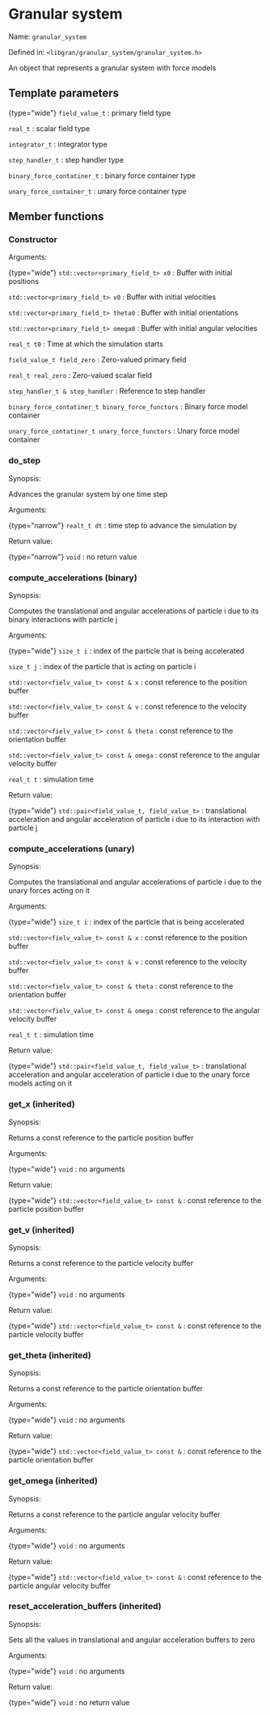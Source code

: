 # Granular system

<tldr>
<p>Name: <code>granular_system</code></p>
<p>Defined in: <code>&lt;libgran/granular_system/granular_system.h&gt;</code></p>
<p>An object that represents a granular system with force models</p>
</tldr>

## Template parameters

{type="wide"}
`field_value_t`
: primary field type

`real_t`
: scalar field type

`integrator_t`
: integrator type

`step_handler_t`
: step handler type

`binary_force_contatiner_t`
: binary force container type

`unary_force_container_t`
: unary force container type

## Member functions

### Constructor

Arguments:

{type="wide"}
`std::vector<primary_field_t> x0`
: Buffer with initial positions

`std::vector<primary_field_t> v0`
: Buffer with initial velocities

`std::vector<primary_field_t> theta0`
: Buffer with initial orientations

`std::vector<primary_field_t> omega0`
: Buffer with initial angular velocities

`real_t t0`
: Time at which the simulation starts

`field_value_t field_zero`
: Zero-valued primary field

`real_t real_zero`
: Zero-valued scalar field

`step_handler_t & step_handler`
: Reference to step handler

`binary_force_contatiner_t binary_force_functors`
: Binary force model container

`unary_force_contatiner_t unary_force_functors`
: Unary force model container

### do_step

Synopsis:

Advances the granular system by one time step

Arguments:

{type="narrow"}
`realt_t dt`
: time step to advance the simulation by

Return value:

{type="narrow"}
`void`
: no return value

### compute_accelerations (binary)

Synopsis:

Computes the translational and angular accelerations of particle i due to its
binary interactions with particle j

Arguments:

{type="wide"}
`size_t i`
: index of the particle that is being accelerated

`size_t j`
: index of the particle that is acting on particle i

`std::vector<fielv_value_t> const & x`
: const reference to the position buffer

`std::vector<fielv_value_t> const & v`
: const reference to the velocity buffer

`std::vector<fielv_value_t> const & theta`
: const reference to the orientation buffer

`std::vector<fielv_value_t> const & omega`
: const reference to the angular velocity buffer

`real_t t`
: simulation time

Return value:

{type="wide"}
`std::pair<field_value_t, field_value_t>`
: translational acceleration and angular acceleration of particle i due to its interaction
with particle j

### compute_accelerations (unary)

Synopsis:

Computes the translational and angular accelerations of particle i due to 
the unary forces acting on it

Arguments:

{type="wide"}
`size_t i`
: index of the particle that is being accelerated

`std::vector<fielv_value_t> const & x`
: const reference to the position buffer

`std::vector<fielv_value_t> const & v`
: const reference to the velocity buffer

`std::vector<fielv_value_t> const & theta`
: const reference to the orientation buffer

`std::vector<fielv_value_t> const & omega`
: const reference to the angular velocity buffer

`real_t t`
: simulation time

Return value:

{type="wide"}
`std::pair<field_value_t, field_value_t>`
: translational acceleration and angular acceleration of particle i due to the unary force
models acting on it

### get_x (inherited)

Synopsis:

Returns a const reference to the particle position buffer

Arguments:

{type="wide"}
`void`
: no arguments

Return value:

{type="wide"}
`std::vector<field_value_t> const &`
: const reference to the particle position buffer

### get_v (inherited)

Synopsis:

Returns a const reference to the particle velocity buffer

Arguments:

{type="wide"}
`void`
: no arguments

Return value:

{type="wide"}
`std::vector<field_value_t> const &`
: const reference to the particle velocity buffer

### get_theta (inherited)

Synopsis:

Returns a const reference to the particle orientation buffer

Arguments:

{type="wide"}
`void`
: no arguments

Return value:

{type="wide"}
`std::vector<field_value_t> const &`
: const reference to the particle orientation buffer

### get_omega (inherited)

Synopsis:

Returns a const reference to the particle angular velocity buffer

Arguments:

{type="wide"}
`void`
: no arguments

Return value:

{type="wide"}
`std::vector<field_value_t> const &`
: const reference to the particle angular velocity buffer

### reset_acceleration_buffers (inherited)

Synopsis:

Sets all the values in translational and angular acceleration buffers to zero

Arguments:

{type="wide"}
`void`
: no arguments

Return value:

{type="wide"}
`void`
: no return value

<seealso>
<!--<category ref="related">
           <a href="Links.topic">Topic about links</a>
           <a href="Some_other.topic"/>
</category>-->
</seealso>

